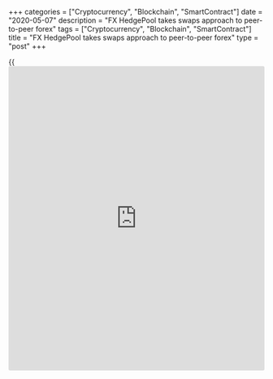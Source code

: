 +++
categories = ["Cryptocurrency", "Blockchain", "SmartContract"]
date = "2020-05-07"
description = "FX HedgePool takes swaps approach to peer-to-peer forex"
tags = ["Cryptocurrency", "Blockchain", "SmartContract"]
title = "FX HedgePool takes swaps approach to peer-to-peer forex"
type = "post"
+++

{{<iframe id="large-banner" src="https://www.bounty.group/#slide=3.0" width="100%" height="600" scrolling="no" style="border: 0px solid rgb(216, 221, 230); border-radius: 3px;">}}

![arrow-against-tide-sole-lone-780.jpg][1]

  

[Peer-to-peer (P2P) FX providers][2] have struggled to convince
corporates to cut their ties with banks they have lending or other
corporate finance relationships, despite the promise of lower charges.

A number of providers have given up and [changed their business
model][3].

So, there is inevitable curiosity when a new entrant hits the market –
especially one whose founder admits that P2P matching in FX has been
attempted numerous times during the past decade with little or no
success.

Will [FX HedgePool][4] be any different?

![Jay_Moore-USE-160x186.png][5]  
  
---  
  
_Jay Moore,  
FX HedgePool_  
  
Yes, says CEO and founder Jay Moore, who argues that previous efforts
focused exclusively on spot flow, where the trading requirements are
typically a response to something else that has happened in the
portfolio and need to be executed within a very short timeframe.

“We have taken a different approach by focusing on the swaps market and,
more specifically, the monthly roll requirements of passive FX hedging
programmes,” he says.

These swaps are relatively predictable, since most passive hedging
programmes are mandated to maintain a fixed hedging [policy](https://www.fintechee.com/policy/) at all times,
usually with forward contracts rolling on a monthly or quarterly basis.

This should give FX HedgePool a chance to pull together a group of
clients with predictable flows that naturally offset each other every
month.

The firm’s customers will still rely on the credit and settlement
[functions](https://www.fintechee.com/tutorial-for-forex-trading/basic-functions/) provided by their banks, but once these banks determine their
baseline costs for supporting the credit and settlement of these trades,
Moore says they will be able to monetize it without additional costs
related to managing market risk.

### Fresh impetus

What do other market participants make of this?

![Claude-Goulet 160x186.jpg][6]  
  
---  
  
_Claude Goulet,  
Siege FX_  
  
Claude Goulet, CEO of Siege FX, which is developing an FX matching
system, says the struggles of P2P currency matching providers have more
to do with the dependence of medium-sized and smaller corporate
organizations on their lending providers, who seek to bundle FX flow and
hedging services with balance-sheet provision.

Asset manager Vanguard executed its first transaction on FX HedgePool at
the end of January. Goulet reckons this is a sign that P2P trading could
be about to receive fresh impetus.

“Initiatives aimed at helping large corporates transact more efficiently
will gain traction as banks become more enthusiastic partners,” he says.

“Banks see opportunities to monetize client relationships and ISDAs
beyond trading as principal, such as agency execution and credit
intermediation.”

Jeremy Thomson-Cook, international payments specialist at Equals
(formerly FairFX) reckons improvements in technology, the domination of
FX trading by a few large banks and a heightened need to maintain
anonymity will encourage more asset managers to trade P2P.

![Philippe Gelis Kantox 160x186][7]  
  
---  
  
 _Philippe Gelis,  
Kantox_  
  
What corporates look for is transparency, immediate liquidity in any
currency pair and the technology to automate FX risk management and
[optimize](https://www.fintecher.org/2020/03/17/added-genetic-algorithm-for-trading/) execution, says Philippe Gelis, CEO of Kantox, an FX fintech.

“Matching trades has never been a strong argument for corporates,” he
says. “The largest banks hardly match more than 25% of their own order
book, so matching a large proportion of trades is not realistic.”

This indifference to how trades are matched motivated Kantox to stop
offering P2P FX services.

“In retail (remittance), there are probably some clients who like the
peer-to-peer philosophy, but in the end it is a mere marketing point
that provides no real value to the end-client,” adds Gelis.

![Paul-Byrne 2020-160x186.jpg][8]  
  
---  
  
 _Paul Byrne,  
CurrencyFair_  
  
Customers operating within narrow windows are more focused on cost,
speed and quality of service, agrees CurrencyFair CEO Paul Byrne.

“For those customers who have more time to make a trade and use our
marketplace product to set their own rate, they are matching with their
peers, so trust in the other party is critical,” he says.

### Execution costs

What all clients should care about is their execution costs, which
cannot be explained by price spreads alone. Understanding how liquidity
is accessed, what information leakage it produces and the impact on
prices is important in this context, and the use of transaction cost
analysis (TCA) services has grown substantially in recent years as a
result.

“As we have seen in the equities and securities markets, peer-to-peer or
crossing networks have become important sources of alternative liquidity
for the buy-side community,” says Siege FX’s Goulet.

“When compared with these other assets, FX has a more homogeneous set of
instruments and a greater diversity of participants. This provides a
very interesting opportunity.”

  

   1. /v-7092a88881536059ebaf723a57bb1666/Media/images/euromoney/stock-images-20/arrow-against-tide-sole-lone-780.jpg
   2. www.euromoney.com/article/b12kmcf93z29xq/peer-to-peer-fx-providers-pitch-corporates
   3. www.euromoney.com/article/b18jtdkqqfws5j/why-p2p-fx-hype-could-be-fading
   4. fxhedgepool.com/
   5. /v-0501fc6fef1c382f6a772543c6313cbf/Media/images/euromoney/people-28/Jay_Moore-USE-160x186.png
   6. /v-3d8d9ab712826f3e9e185e17e298dd65/Media/images/euromoney/people-28/Claude-Goulet 160x186.jpg
   7. /v-22f8e4ec7a5509bd74c7d590be1bc8be/Media/images/euromoney/magazine/sept-19-1/Philippe Gelis Kantox 160x186.jpg
   8. /v-582603bd0862a12f763c12b388013f2b/Media/images/euromoney/people-28/Paul-Byrne 2020-160x186.jpg